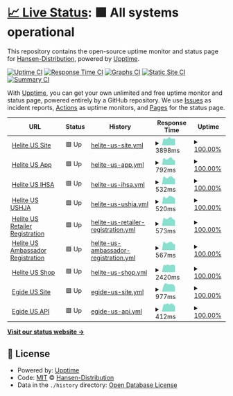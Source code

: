 # [📈 Live Status](https://hansen-distribution.github.io/upptime): <!--live status--> **🟩 All systems operational**

This repository contains the open-source uptime monitor and status page for [Hansen-Distribution](https://hansen-distribution.github.io/upptime), powered by [Upptime](https://github.com/upptime/upptime).

[![Uptime CI](https://github.com/Hansen-Distribution/upptime/workflows/Uptime%20CI/badge.svg)](https://github.com/Hansen-Distribution/upptime/actions?query=workflow%3A%22Uptime+CI%22)
[![Response Time CI](https://github.com/Hansen-Distribution/upptime/workflows/Response%20Time%20CI/badge.svg)](https://github.com/Hansen-Distribution/upptime/actions?query=workflow%3A%22Response+Time+CI%22)
[![Graphs CI](https://github.com/Hansen-Distribution/upptime/workflows/Graphs%20CI/badge.svg)](https://github.com/Hansen-Distribution/upptime/actions?query=workflow%3A%22Graphs+CI%22)
[![Static Site CI](https://github.com/Hansen-Distribution/upptime/workflows/Static%20Site%20CI/badge.svg)](https://github.com/Hansen-Distribution/upptime/actions?query=workflow%3A%22Static+Site+CI%22)
[![Summary CI](https://github.com/Hansen-Distribution/upptime/workflows/Summary%20CI/badge.svg)](https://github.com/Hansen-Distribution/upptime/actions?query=workflow%3A%22Summary+CI%22)

With [Upptime](https://upptime.js.org), you can get your own unlimited and free uptime monitor and status page, powered entirely by a GitHub repository. We use [Issues](https://github.com/Hansen-Distribution/upptime/issues) as incident reports, [Actions](https://github.com/Hansen-Distribution/upptime/actions) as uptime monitors, and [Pages](https://hansen-distribution.github.io/upptime/) for the status page.

<!--start: status pages-->
<!-- This summary is generated by Upptime (https://github.com/upptime/upptime) -->
<!-- Do not edit this manually, your changes will be overwritten -->
<!-- prettier-ignore -->
| URL | Status | History | Response Time | Uptime |
| --- | ------ | ------- | ------------- | ------ |
| <img alt="" src="https://icons.duckduckgo.com/ip3/www.heliteus.com.ico" height="13"> [Helite US Site](https://www.heliteus.com) | 🟩 Up | [helite-us-site.yml](https://github.com/Hansen-Distribution/upptime/commits/HEAD/history/helite-us-site.yml) | <details><summary><img alt="Response time graph" src="./graphs/helite-us-site/response-time-week.png" height="20"> 3898ms</summary><br><a href="https://Hansen-Distribution.github.io/upptime/history/helite-us-site"><img alt="Response time 1754" src="https://img.shields.io/endpoint?url=https%3A%2F%2Fraw.githubusercontent.com%2FHansen-Distribution%2Fupptime%2FHEAD%2Fapi%2Fhelite-us-site%2Fresponse-time.json"></a><br><a href="https://Hansen-Distribution.github.io/upptime/history/helite-us-site"><img alt="24-hour response time 3917" src="https://img.shields.io/endpoint?url=https%3A%2F%2Fraw.githubusercontent.com%2FHansen-Distribution%2Fupptime%2FHEAD%2Fapi%2Fhelite-us-site%2Fresponse-time-day.json"></a><br><a href="https://Hansen-Distribution.github.io/upptime/history/helite-us-site"><img alt="7-day response time 3898" src="https://img.shields.io/endpoint?url=https%3A%2F%2Fraw.githubusercontent.com%2FHansen-Distribution%2Fupptime%2FHEAD%2Fapi%2Fhelite-us-site%2Fresponse-time-week.json"></a><br><a href="https://Hansen-Distribution.github.io/upptime/history/helite-us-site"><img alt="30-day response time 4103" src="https://img.shields.io/endpoint?url=https%3A%2F%2Fraw.githubusercontent.com%2FHansen-Distribution%2Fupptime%2FHEAD%2Fapi%2Fhelite-us-site%2Fresponse-time-month.json"></a><br><a href="https://Hansen-Distribution.github.io/upptime/history/helite-us-site"><img alt="1-year response time 1754" src="https://img.shields.io/endpoint?url=https%3A%2F%2Fraw.githubusercontent.com%2FHansen-Distribution%2Fupptime%2FHEAD%2Fapi%2Fhelite-us-site%2Fresponse-time-year.json"></a></details> | <details><summary><a href="https://Hansen-Distribution.github.io/upptime/history/helite-us-site">100.00%</a></summary><a href="https://Hansen-Distribution.github.io/upptime/history/helite-us-site"><img alt="All-time uptime 97.71%" src="https://img.shields.io/endpoint?url=https%3A%2F%2Fraw.githubusercontent.com%2FHansen-Distribution%2Fupptime%2FHEAD%2Fapi%2Fhelite-us-site%2Fuptime.json"></a><br><a href="https://Hansen-Distribution.github.io/upptime/history/helite-us-site"><img alt="24-hour uptime 100.00%" src="https://img.shields.io/endpoint?url=https%3A%2F%2Fraw.githubusercontent.com%2FHansen-Distribution%2Fupptime%2FHEAD%2Fapi%2Fhelite-us-site%2Fuptime-day.json"></a><br><a href="https://Hansen-Distribution.github.io/upptime/history/helite-us-site"><img alt="7-day uptime 100.00%" src="https://img.shields.io/endpoint?url=https%3A%2F%2Fraw.githubusercontent.com%2FHansen-Distribution%2Fupptime%2FHEAD%2Fapi%2Fhelite-us-site%2Fuptime-week.json"></a><br><a href="https://Hansen-Distribution.github.io/upptime/history/helite-us-site"><img alt="30-day uptime 99.89%" src="https://img.shields.io/endpoint?url=https%3A%2F%2Fraw.githubusercontent.com%2FHansen-Distribution%2Fupptime%2FHEAD%2Fapi%2Fhelite-us-site%2Fuptime-month.json"></a><br><a href="https://Hansen-Distribution.github.io/upptime/history/helite-us-site"><img alt="1-year uptime 97.71%" src="https://img.shields.io/endpoint?url=https%3A%2F%2Fraw.githubusercontent.com%2FHansen-Distribution%2Fupptime%2FHEAD%2Fapi%2Fhelite-us-site%2Fuptime-year.json"></a></details>
| <img alt="" src="https://icons.duckduckgo.com/ip3/app.heliteus.com.ico" height="13"> [Helite US App](https://app.heliteus.com) | 🟩 Up | [helite-us-app.yml](https://github.com/Hansen-Distribution/upptime/commits/HEAD/history/helite-us-app.yml) | <details><summary><img alt="Response time graph" src="./graphs/helite-us-app/response-time-week.png" height="20"> 792ms</summary><br><a href="https://Hansen-Distribution.github.io/upptime/history/helite-us-app"><img alt="Response time 2214" src="https://img.shields.io/endpoint?url=https%3A%2F%2Fraw.githubusercontent.com%2FHansen-Distribution%2Fupptime%2FHEAD%2Fapi%2Fhelite-us-app%2Fresponse-time.json"></a><br><a href="https://Hansen-Distribution.github.io/upptime/history/helite-us-app"><img alt="24-hour response time 798" src="https://img.shields.io/endpoint?url=https%3A%2F%2Fraw.githubusercontent.com%2FHansen-Distribution%2Fupptime%2FHEAD%2Fapi%2Fhelite-us-app%2Fresponse-time-day.json"></a><br><a href="https://Hansen-Distribution.github.io/upptime/history/helite-us-app"><img alt="7-day response time 792" src="https://img.shields.io/endpoint?url=https%3A%2F%2Fraw.githubusercontent.com%2FHansen-Distribution%2Fupptime%2FHEAD%2Fapi%2Fhelite-us-app%2Fresponse-time-week.json"></a><br><a href="https://Hansen-Distribution.github.io/upptime/history/helite-us-app"><img alt="30-day response time 1160" src="https://img.shields.io/endpoint?url=https%3A%2F%2Fraw.githubusercontent.com%2FHansen-Distribution%2Fupptime%2FHEAD%2Fapi%2Fhelite-us-app%2Fresponse-time-month.json"></a><br><a href="https://Hansen-Distribution.github.io/upptime/history/helite-us-app"><img alt="1-year response time 2214" src="https://img.shields.io/endpoint?url=https%3A%2F%2Fraw.githubusercontent.com%2FHansen-Distribution%2Fupptime%2FHEAD%2Fapi%2Fhelite-us-app%2Fresponse-time-year.json"></a></details> | <details><summary><a href="https://Hansen-Distribution.github.io/upptime/history/helite-us-app">100.00%</a></summary><a href="https://Hansen-Distribution.github.io/upptime/history/helite-us-app"><img alt="All-time uptime 99.52%" src="https://img.shields.io/endpoint?url=https%3A%2F%2Fraw.githubusercontent.com%2FHansen-Distribution%2Fupptime%2FHEAD%2Fapi%2Fhelite-us-app%2Fuptime.json"></a><br><a href="https://Hansen-Distribution.github.io/upptime/history/helite-us-app"><img alt="24-hour uptime 100.00%" src="https://img.shields.io/endpoint?url=https%3A%2F%2Fraw.githubusercontent.com%2FHansen-Distribution%2Fupptime%2FHEAD%2Fapi%2Fhelite-us-app%2Fuptime-day.json"></a><br><a href="https://Hansen-Distribution.github.io/upptime/history/helite-us-app"><img alt="7-day uptime 100.00%" src="https://img.shields.io/endpoint?url=https%3A%2F%2Fraw.githubusercontent.com%2FHansen-Distribution%2Fupptime%2FHEAD%2Fapi%2Fhelite-us-app%2Fuptime-week.json"></a><br><a href="https://Hansen-Distribution.github.io/upptime/history/helite-us-app"><img alt="30-day uptime 99.89%" src="https://img.shields.io/endpoint?url=https%3A%2F%2Fraw.githubusercontent.com%2FHansen-Distribution%2Fupptime%2FHEAD%2Fapi%2Fhelite-us-app%2Fuptime-month.json"></a><br><a href="https://Hansen-Distribution.github.io/upptime/history/helite-us-app"><img alt="1-year uptime 99.52%" src="https://img.shields.io/endpoint?url=https%3A%2F%2Fraw.githubusercontent.com%2FHansen-Distribution%2Fupptime%2FHEAD%2Fapi%2Fhelite-us-app%2Fuptime-year.json"></a></details>
| <img alt="" src="https://icons.duckduckgo.com/ip3/sponsorship.heliteus.com.ico" height="13"> [Helite US IHSA](https://sponsorship.heliteus.com) | 🟩 Up | [helite-us-ihsa.yml](https://github.com/Hansen-Distribution/upptime/commits/HEAD/history/helite-us-ihsa.yml) | <details><summary><img alt="Response time graph" src="./graphs/helite-us-ihsa/response-time-week.png" height="20"> 532ms</summary><br><a href="https://Hansen-Distribution.github.io/upptime/history/helite-us-ihsa"><img alt="Response time 1317" src="https://img.shields.io/endpoint?url=https%3A%2F%2Fraw.githubusercontent.com%2FHansen-Distribution%2Fupptime%2FHEAD%2Fapi%2Fhelite-us-ihsa%2Fresponse-time.json"></a><br><a href="https://Hansen-Distribution.github.io/upptime/history/helite-us-ihsa"><img alt="24-hour response time 541" src="https://img.shields.io/endpoint?url=https%3A%2F%2Fraw.githubusercontent.com%2FHansen-Distribution%2Fupptime%2FHEAD%2Fapi%2Fhelite-us-ihsa%2Fresponse-time-day.json"></a><br><a href="https://Hansen-Distribution.github.io/upptime/history/helite-us-ihsa"><img alt="7-day response time 532" src="https://img.shields.io/endpoint?url=https%3A%2F%2Fraw.githubusercontent.com%2FHansen-Distribution%2Fupptime%2FHEAD%2Fapi%2Fhelite-us-ihsa%2Fresponse-time-week.json"></a><br><a href="https://Hansen-Distribution.github.io/upptime/history/helite-us-ihsa"><img alt="30-day response time 647" src="https://img.shields.io/endpoint?url=https%3A%2F%2Fraw.githubusercontent.com%2FHansen-Distribution%2Fupptime%2FHEAD%2Fapi%2Fhelite-us-ihsa%2Fresponse-time-month.json"></a><br><a href="https://Hansen-Distribution.github.io/upptime/history/helite-us-ihsa"><img alt="1-year response time 1317" src="https://img.shields.io/endpoint?url=https%3A%2F%2Fraw.githubusercontent.com%2FHansen-Distribution%2Fupptime%2FHEAD%2Fapi%2Fhelite-us-ihsa%2Fresponse-time-year.json"></a></details> | <details><summary><a href="https://Hansen-Distribution.github.io/upptime/history/helite-us-ihsa">100.00%</a></summary><a href="https://Hansen-Distribution.github.io/upptime/history/helite-us-ihsa"><img alt="All-time uptime 99.58%" src="https://img.shields.io/endpoint?url=https%3A%2F%2Fraw.githubusercontent.com%2FHansen-Distribution%2Fupptime%2FHEAD%2Fapi%2Fhelite-us-ihsa%2Fuptime.json"></a><br><a href="https://Hansen-Distribution.github.io/upptime/history/helite-us-ihsa"><img alt="24-hour uptime 100.00%" src="https://img.shields.io/endpoint?url=https%3A%2F%2Fraw.githubusercontent.com%2FHansen-Distribution%2Fupptime%2FHEAD%2Fapi%2Fhelite-us-ihsa%2Fuptime-day.json"></a><br><a href="https://Hansen-Distribution.github.io/upptime/history/helite-us-ihsa"><img alt="7-day uptime 100.00%" src="https://img.shields.io/endpoint?url=https%3A%2F%2Fraw.githubusercontent.com%2FHansen-Distribution%2Fupptime%2FHEAD%2Fapi%2Fhelite-us-ihsa%2Fuptime-week.json"></a><br><a href="https://Hansen-Distribution.github.io/upptime/history/helite-us-ihsa"><img alt="30-day uptime 99.93%" src="https://img.shields.io/endpoint?url=https%3A%2F%2Fraw.githubusercontent.com%2FHansen-Distribution%2Fupptime%2FHEAD%2Fapi%2Fhelite-us-ihsa%2Fuptime-month.json"></a><br><a href="https://Hansen-Distribution.github.io/upptime/history/helite-us-ihsa"><img alt="1-year uptime 99.58%" src="https://img.shields.io/endpoint?url=https%3A%2F%2Fraw.githubusercontent.com%2FHansen-Distribution%2Fupptime%2FHEAD%2Fapi%2Fhelite-us-ihsa%2Fuptime-year.json"></a></details>
| <img alt="" src="https://icons.duckduckgo.com/ip3/ushja.heliteus.com.ico" height="13"> [Helite US USHJA](https://ushja.heliteus.com) | 🟩 Up | [helite-us-ushja.yml](https://github.com/Hansen-Distribution/upptime/commits/HEAD/history/helite-us-ushja.yml) | <details><summary><img alt="Response time graph" src="./graphs/helite-us-ushja/response-time-week.png" height="20"> 520ms</summary><br><a href="https://Hansen-Distribution.github.io/upptime/history/helite-us-ushja"><img alt="Response time 1224" src="https://img.shields.io/endpoint?url=https%3A%2F%2Fraw.githubusercontent.com%2FHansen-Distribution%2Fupptime%2FHEAD%2Fapi%2Fhelite-us-ushja%2Fresponse-time.json"></a><br><a href="https://Hansen-Distribution.github.io/upptime/history/helite-us-ushja"><img alt="24-hour response time 533" src="https://img.shields.io/endpoint?url=https%3A%2F%2Fraw.githubusercontent.com%2FHansen-Distribution%2Fupptime%2FHEAD%2Fapi%2Fhelite-us-ushja%2Fresponse-time-day.json"></a><br><a href="https://Hansen-Distribution.github.io/upptime/history/helite-us-ushja"><img alt="7-day response time 520" src="https://img.shields.io/endpoint?url=https%3A%2F%2Fraw.githubusercontent.com%2FHansen-Distribution%2Fupptime%2FHEAD%2Fapi%2Fhelite-us-ushja%2Fresponse-time-week.json"></a><br><a href="https://Hansen-Distribution.github.io/upptime/history/helite-us-ushja"><img alt="30-day response time 1498" src="https://img.shields.io/endpoint?url=https%3A%2F%2Fraw.githubusercontent.com%2FHansen-Distribution%2Fupptime%2FHEAD%2Fapi%2Fhelite-us-ushja%2Fresponse-time-month.json"></a><br><a href="https://Hansen-Distribution.github.io/upptime/history/helite-us-ushja"><img alt="1-year response time 1224" src="https://img.shields.io/endpoint?url=https%3A%2F%2Fraw.githubusercontent.com%2FHansen-Distribution%2Fupptime%2FHEAD%2Fapi%2Fhelite-us-ushja%2Fresponse-time-year.json"></a></details> | <details><summary><a href="https://Hansen-Distribution.github.io/upptime/history/helite-us-ushja">100.00%</a></summary><a href="https://Hansen-Distribution.github.io/upptime/history/helite-us-ushja"><img alt="All-time uptime 99.58%" src="https://img.shields.io/endpoint?url=https%3A%2F%2Fraw.githubusercontent.com%2FHansen-Distribution%2Fupptime%2FHEAD%2Fapi%2Fhelite-us-ushja%2Fuptime.json"></a><br><a href="https://Hansen-Distribution.github.io/upptime/history/helite-us-ushja"><img alt="24-hour uptime 100.00%" src="https://img.shields.io/endpoint?url=https%3A%2F%2Fraw.githubusercontent.com%2FHansen-Distribution%2Fupptime%2FHEAD%2Fapi%2Fhelite-us-ushja%2Fuptime-day.json"></a><br><a href="https://Hansen-Distribution.github.io/upptime/history/helite-us-ushja"><img alt="7-day uptime 100.00%" src="https://img.shields.io/endpoint?url=https%3A%2F%2Fraw.githubusercontent.com%2FHansen-Distribution%2Fupptime%2FHEAD%2Fapi%2Fhelite-us-ushja%2Fuptime-week.json"></a><br><a href="https://Hansen-Distribution.github.io/upptime/history/helite-us-ushja"><img alt="30-day uptime 100.00%" src="https://img.shields.io/endpoint?url=https%3A%2F%2Fraw.githubusercontent.com%2FHansen-Distribution%2Fupptime%2FHEAD%2Fapi%2Fhelite-us-ushja%2Fuptime-month.json"></a><br><a href="https://Hansen-Distribution.github.io/upptime/history/helite-us-ushja"><img alt="1-year uptime 99.58%" src="https://img.shields.io/endpoint?url=https%3A%2F%2Fraw.githubusercontent.com%2FHansen-Distribution%2Fupptime%2FHEAD%2Fapi%2Fhelite-us-ushja%2Fuptime-year.json"></a></details>
| <img alt="" src="https://icons.duckduckgo.com/ip3/retailer.heliteus.com.ico" height="13"> [Helite US Retailer Registration](https://retailer.heliteus.com) | 🟩 Up | [helite-us-retailer-registration.yml](https://github.com/Hansen-Distribution/upptime/commits/HEAD/history/helite-us-retailer-registration.yml) | <details><summary><img alt="Response time graph" src="./graphs/helite-us-retailer-registration/response-time-week.png" height="20"> 573ms</summary><br><a href="https://Hansen-Distribution.github.io/upptime/history/helite-us-retailer-registration"><img alt="Response time 1354" src="https://img.shields.io/endpoint?url=https%3A%2F%2Fraw.githubusercontent.com%2FHansen-Distribution%2Fupptime%2FHEAD%2Fapi%2Fhelite-us-retailer-registration%2Fresponse-time.json"></a><br><a href="https://Hansen-Distribution.github.io/upptime/history/helite-us-retailer-registration"><img alt="24-hour response time 568" src="https://img.shields.io/endpoint?url=https%3A%2F%2Fraw.githubusercontent.com%2FHansen-Distribution%2Fupptime%2FHEAD%2Fapi%2Fhelite-us-retailer-registration%2Fresponse-time-day.json"></a><br><a href="https://Hansen-Distribution.github.io/upptime/history/helite-us-retailer-registration"><img alt="7-day response time 573" src="https://img.shields.io/endpoint?url=https%3A%2F%2Fraw.githubusercontent.com%2FHansen-Distribution%2Fupptime%2FHEAD%2Fapi%2Fhelite-us-retailer-registration%2Fresponse-time-week.json"></a><br><a href="https://Hansen-Distribution.github.io/upptime/history/helite-us-retailer-registration"><img alt="30-day response time 1158" src="https://img.shields.io/endpoint?url=https%3A%2F%2Fraw.githubusercontent.com%2FHansen-Distribution%2Fupptime%2FHEAD%2Fapi%2Fhelite-us-retailer-registration%2Fresponse-time-month.json"></a><br><a href="https://Hansen-Distribution.github.io/upptime/history/helite-us-retailer-registration"><img alt="1-year response time 1354" src="https://img.shields.io/endpoint?url=https%3A%2F%2Fraw.githubusercontent.com%2FHansen-Distribution%2Fupptime%2FHEAD%2Fapi%2Fhelite-us-retailer-registration%2Fresponse-time-year.json"></a></details> | <details><summary><a href="https://Hansen-Distribution.github.io/upptime/history/helite-us-retailer-registration">100.00%</a></summary><a href="https://Hansen-Distribution.github.io/upptime/history/helite-us-retailer-registration"><img alt="All-time uptime 99.60%" src="https://img.shields.io/endpoint?url=https%3A%2F%2Fraw.githubusercontent.com%2FHansen-Distribution%2Fupptime%2FHEAD%2Fapi%2Fhelite-us-retailer-registration%2Fuptime.json"></a><br><a href="https://Hansen-Distribution.github.io/upptime/history/helite-us-retailer-registration"><img alt="24-hour uptime 100.00%" src="https://img.shields.io/endpoint?url=https%3A%2F%2Fraw.githubusercontent.com%2FHansen-Distribution%2Fupptime%2FHEAD%2Fapi%2Fhelite-us-retailer-registration%2Fuptime-day.json"></a><br><a href="https://Hansen-Distribution.github.io/upptime/history/helite-us-retailer-registration"><img alt="7-day uptime 100.00%" src="https://img.shields.io/endpoint?url=https%3A%2F%2Fraw.githubusercontent.com%2FHansen-Distribution%2Fupptime%2FHEAD%2Fapi%2Fhelite-us-retailer-registration%2Fuptime-week.json"></a><br><a href="https://Hansen-Distribution.github.io/upptime/history/helite-us-retailer-registration"><img alt="30-day uptime 100.00%" src="https://img.shields.io/endpoint?url=https%3A%2F%2Fraw.githubusercontent.com%2FHansen-Distribution%2Fupptime%2FHEAD%2Fapi%2Fhelite-us-retailer-registration%2Fuptime-month.json"></a><br><a href="https://Hansen-Distribution.github.io/upptime/history/helite-us-retailer-registration"><img alt="1-year uptime 99.60%" src="https://img.shields.io/endpoint?url=https%3A%2F%2Fraw.githubusercontent.com%2FHansen-Distribution%2Fupptime%2FHEAD%2Fapi%2Fhelite-us-retailer-registration%2Fuptime-year.json"></a></details>
| <img alt="" src="https://icons.duckduckgo.com/ip3/ambassador.heliteus.com.ico" height="13"> [Helite US Ambassador Registration](https://ambassador.heliteus.com) | 🟩 Up | [helite-us-ambassador-registration.yml](https://github.com/Hansen-Distribution/upptime/commits/HEAD/history/helite-us-ambassador-registration.yml) | <details><summary><img alt="Response time graph" src="./graphs/helite-us-ambassador-registration/response-time-week.png" height="20"> 567ms</summary><br><a href="https://Hansen-Distribution.github.io/upptime/history/helite-us-ambassador-registration"><img alt="Response time 1229" src="https://img.shields.io/endpoint?url=https%3A%2F%2Fraw.githubusercontent.com%2FHansen-Distribution%2Fupptime%2FHEAD%2Fapi%2Fhelite-us-ambassador-registration%2Fresponse-time.json"></a><br><a href="https://Hansen-Distribution.github.io/upptime/history/helite-us-ambassador-registration"><img alt="24-hour response time 582" src="https://img.shields.io/endpoint?url=https%3A%2F%2Fraw.githubusercontent.com%2FHansen-Distribution%2Fupptime%2FHEAD%2Fapi%2Fhelite-us-ambassador-registration%2Fresponse-time-day.json"></a><br><a href="https://Hansen-Distribution.github.io/upptime/history/helite-us-ambassador-registration"><img alt="7-day response time 567" src="https://img.shields.io/endpoint?url=https%3A%2F%2Fraw.githubusercontent.com%2FHansen-Distribution%2Fupptime%2FHEAD%2Fapi%2Fhelite-us-ambassador-registration%2Fresponse-time-week.json"></a><br><a href="https://Hansen-Distribution.github.io/upptime/history/helite-us-ambassador-registration"><img alt="30-day response time 687" src="https://img.shields.io/endpoint?url=https%3A%2F%2Fraw.githubusercontent.com%2FHansen-Distribution%2Fupptime%2FHEAD%2Fapi%2Fhelite-us-ambassador-registration%2Fresponse-time-month.json"></a><br><a href="https://Hansen-Distribution.github.io/upptime/history/helite-us-ambassador-registration"><img alt="1-year response time 1229" src="https://img.shields.io/endpoint?url=https%3A%2F%2Fraw.githubusercontent.com%2FHansen-Distribution%2Fupptime%2FHEAD%2Fapi%2Fhelite-us-ambassador-registration%2Fresponse-time-year.json"></a></details> | <details><summary><a href="https://Hansen-Distribution.github.io/upptime/history/helite-us-ambassador-registration">100.00%</a></summary><a href="https://Hansen-Distribution.github.io/upptime/history/helite-us-ambassador-registration"><img alt="All-time uptime 99.61%" src="https://img.shields.io/endpoint?url=https%3A%2F%2Fraw.githubusercontent.com%2FHansen-Distribution%2Fupptime%2FHEAD%2Fapi%2Fhelite-us-ambassador-registration%2Fuptime.json"></a><br><a href="https://Hansen-Distribution.github.io/upptime/history/helite-us-ambassador-registration"><img alt="24-hour uptime 100.00%" src="https://img.shields.io/endpoint?url=https%3A%2F%2Fraw.githubusercontent.com%2FHansen-Distribution%2Fupptime%2FHEAD%2Fapi%2Fhelite-us-ambassador-registration%2Fuptime-day.json"></a><br><a href="https://Hansen-Distribution.github.io/upptime/history/helite-us-ambassador-registration"><img alt="7-day uptime 100.00%" src="https://img.shields.io/endpoint?url=https%3A%2F%2Fraw.githubusercontent.com%2FHansen-Distribution%2Fupptime%2FHEAD%2Fapi%2Fhelite-us-ambassador-registration%2Fuptime-week.json"></a><br><a href="https://Hansen-Distribution.github.io/upptime/history/helite-us-ambassador-registration"><img alt="30-day uptime 100.00%" src="https://img.shields.io/endpoint?url=https%3A%2F%2Fraw.githubusercontent.com%2FHansen-Distribution%2Fupptime%2FHEAD%2Fapi%2Fhelite-us-ambassador-registration%2Fuptime-month.json"></a><br><a href="https://Hansen-Distribution.github.io/upptime/history/helite-us-ambassador-registration"><img alt="1-year uptime 99.61%" src="https://img.shields.io/endpoint?url=https%3A%2F%2Fraw.githubusercontent.com%2FHansen-Distribution%2Fupptime%2FHEAD%2Fapi%2Fhelite-us-ambassador-registration%2Fuptime-year.json"></a></details>
| <img alt="" src="https://icons.duckduckgo.com/ip3/shop.heliteus.com.ico" height="13"> [Helite US Shop](https://shop.heliteus.com) | 🟩 Up | [helite-us-shop.yml](https://github.com/Hansen-Distribution/upptime/commits/HEAD/history/helite-us-shop.yml) | <details><summary><img alt="Response time graph" src="./graphs/helite-us-shop/response-time-week.png" height="20"> 2420ms</summary><br><a href="https://Hansen-Distribution.github.io/upptime/history/helite-us-shop"><img alt="Response time 2926" src="https://img.shields.io/endpoint?url=https%3A%2F%2Fraw.githubusercontent.com%2FHansen-Distribution%2Fupptime%2FHEAD%2Fapi%2Fhelite-us-shop%2Fresponse-time.json"></a><br><a href="https://Hansen-Distribution.github.io/upptime/history/helite-us-shop"><img alt="24-hour response time 2410" src="https://img.shields.io/endpoint?url=https%3A%2F%2Fraw.githubusercontent.com%2FHansen-Distribution%2Fupptime%2FHEAD%2Fapi%2Fhelite-us-shop%2Fresponse-time-day.json"></a><br><a href="https://Hansen-Distribution.github.io/upptime/history/helite-us-shop"><img alt="7-day response time 2420" src="https://img.shields.io/endpoint?url=https%3A%2F%2Fraw.githubusercontent.com%2FHansen-Distribution%2Fupptime%2FHEAD%2Fapi%2Fhelite-us-shop%2Fresponse-time-week.json"></a><br><a href="https://Hansen-Distribution.github.io/upptime/history/helite-us-shop"><img alt="30-day response time 2690" src="https://img.shields.io/endpoint?url=https%3A%2F%2Fraw.githubusercontent.com%2FHansen-Distribution%2Fupptime%2FHEAD%2Fapi%2Fhelite-us-shop%2Fresponse-time-month.json"></a><br><a href="https://Hansen-Distribution.github.io/upptime/history/helite-us-shop"><img alt="1-year response time 2926" src="https://img.shields.io/endpoint?url=https%3A%2F%2Fraw.githubusercontent.com%2FHansen-Distribution%2Fupptime%2FHEAD%2Fapi%2Fhelite-us-shop%2Fresponse-time-year.json"></a></details> | <details><summary><a href="https://Hansen-Distribution.github.io/upptime/history/helite-us-shop">100.00%</a></summary><a href="https://Hansen-Distribution.github.io/upptime/history/helite-us-shop"><img alt="All-time uptime 99.63%" src="https://img.shields.io/endpoint?url=https%3A%2F%2Fraw.githubusercontent.com%2FHansen-Distribution%2Fupptime%2FHEAD%2Fapi%2Fhelite-us-shop%2Fuptime.json"></a><br><a href="https://Hansen-Distribution.github.io/upptime/history/helite-us-shop"><img alt="24-hour uptime 100.00%" src="https://img.shields.io/endpoint?url=https%3A%2F%2Fraw.githubusercontent.com%2FHansen-Distribution%2Fupptime%2FHEAD%2Fapi%2Fhelite-us-shop%2Fuptime-day.json"></a><br><a href="https://Hansen-Distribution.github.io/upptime/history/helite-us-shop"><img alt="7-day uptime 100.00%" src="https://img.shields.io/endpoint?url=https%3A%2F%2Fraw.githubusercontent.com%2FHansen-Distribution%2Fupptime%2FHEAD%2Fapi%2Fhelite-us-shop%2Fuptime-week.json"></a><br><a href="https://Hansen-Distribution.github.io/upptime/history/helite-us-shop"><img alt="30-day uptime 100.00%" src="https://img.shields.io/endpoint?url=https%3A%2F%2Fraw.githubusercontent.com%2FHansen-Distribution%2Fupptime%2FHEAD%2Fapi%2Fhelite-us-shop%2Fuptime-month.json"></a><br><a href="https://Hansen-Distribution.github.io/upptime/history/helite-us-shop"><img alt="1-year uptime 99.63%" src="https://img.shields.io/endpoint?url=https%3A%2F%2Fraw.githubusercontent.com%2FHansen-Distribution%2Fupptime%2FHEAD%2Fapi%2Fhelite-us-shop%2Fuptime-year.json"></a></details>
| <img alt="" src="https://icons.duckduckgo.com/ip3/www.egideus.com.ico" height="13"> [Egide US Site](https://www.egideus.com) | 🟩 Up | [egide-us-site.yml](https://github.com/Hansen-Distribution/upptime/commits/HEAD/history/egide-us-site.yml) | <details><summary><img alt="Response time graph" src="./graphs/egide-us-site/response-time-week.png" height="20"> 977ms</summary><br><a href="https://Hansen-Distribution.github.io/upptime/history/egide-us-site"><img alt="Response time 1360" src="https://img.shields.io/endpoint?url=https%3A%2F%2Fraw.githubusercontent.com%2FHansen-Distribution%2Fupptime%2FHEAD%2Fapi%2Fegide-us-site%2Fresponse-time.json"></a><br><a href="https://Hansen-Distribution.github.io/upptime/history/egide-us-site"><img alt="24-hour response time 942" src="https://img.shields.io/endpoint?url=https%3A%2F%2Fraw.githubusercontent.com%2FHansen-Distribution%2Fupptime%2FHEAD%2Fapi%2Fegide-us-site%2Fresponse-time-day.json"></a><br><a href="https://Hansen-Distribution.github.io/upptime/history/egide-us-site"><img alt="7-day response time 977" src="https://img.shields.io/endpoint?url=https%3A%2F%2Fraw.githubusercontent.com%2FHansen-Distribution%2Fupptime%2FHEAD%2Fapi%2Fegide-us-site%2Fresponse-time-week.json"></a><br><a href="https://Hansen-Distribution.github.io/upptime/history/egide-us-site"><img alt="30-day response time 1178" src="https://img.shields.io/endpoint?url=https%3A%2F%2Fraw.githubusercontent.com%2FHansen-Distribution%2Fupptime%2FHEAD%2Fapi%2Fegide-us-site%2Fresponse-time-month.json"></a><br><a href="https://Hansen-Distribution.github.io/upptime/history/egide-us-site"><img alt="1-year response time 1360" src="https://img.shields.io/endpoint?url=https%3A%2F%2Fraw.githubusercontent.com%2FHansen-Distribution%2Fupptime%2FHEAD%2Fapi%2Fegide-us-site%2Fresponse-time-year.json"></a></details> | <details><summary><a href="https://Hansen-Distribution.github.io/upptime/history/egide-us-site">100.00%</a></summary><a href="https://Hansen-Distribution.github.io/upptime/history/egide-us-site"><img alt="All-time uptime 99.58%" src="https://img.shields.io/endpoint?url=https%3A%2F%2Fraw.githubusercontent.com%2FHansen-Distribution%2Fupptime%2FHEAD%2Fapi%2Fegide-us-site%2Fuptime.json"></a><br><a href="https://Hansen-Distribution.github.io/upptime/history/egide-us-site"><img alt="24-hour uptime 100.00%" src="https://img.shields.io/endpoint?url=https%3A%2F%2Fraw.githubusercontent.com%2FHansen-Distribution%2Fupptime%2FHEAD%2Fapi%2Fegide-us-site%2Fuptime-day.json"></a><br><a href="https://Hansen-Distribution.github.io/upptime/history/egide-us-site"><img alt="7-day uptime 100.00%" src="https://img.shields.io/endpoint?url=https%3A%2F%2Fraw.githubusercontent.com%2FHansen-Distribution%2Fupptime%2FHEAD%2Fapi%2Fegide-us-site%2Fuptime-week.json"></a><br><a href="https://Hansen-Distribution.github.io/upptime/history/egide-us-site"><img alt="30-day uptime 100.00%" src="https://img.shields.io/endpoint?url=https%3A%2F%2Fraw.githubusercontent.com%2FHansen-Distribution%2Fupptime%2FHEAD%2Fapi%2Fegide-us-site%2Fuptime-month.json"></a><br><a href="https://Hansen-Distribution.github.io/upptime/history/egide-us-site"><img alt="1-year uptime 99.58%" src="https://img.shields.io/endpoint?url=https%3A%2F%2Fraw.githubusercontent.com%2FHansen-Distribution%2Fupptime%2FHEAD%2Fapi%2Fegide-us-site%2Fuptime-year.json"></a></details>
| <img alt="" src="https://icons.duckduckgo.com/ip3/api.egideus.com.ico" height="13"> [Egide US API](https://api.egideus.com) | 🟩 Up | [egide-us-api.yml](https://github.com/Hansen-Distribution/upptime/commits/HEAD/history/egide-us-api.yml) | <details><summary><img alt="Response time graph" src="./graphs/egide-us-api/response-time-week.png" height="20"> 412ms</summary><br><a href="https://Hansen-Distribution.github.io/upptime/history/egide-us-api"><img alt="Response time 542" src="https://img.shields.io/endpoint?url=https%3A%2F%2Fraw.githubusercontent.com%2FHansen-Distribution%2Fupptime%2FHEAD%2Fapi%2Fegide-us-api%2Fresponse-time.json"></a><br><a href="https://Hansen-Distribution.github.io/upptime/history/egide-us-api"><img alt="24-hour response time 429" src="https://img.shields.io/endpoint?url=https%3A%2F%2Fraw.githubusercontent.com%2FHansen-Distribution%2Fupptime%2FHEAD%2Fapi%2Fegide-us-api%2Fresponse-time-day.json"></a><br><a href="https://Hansen-Distribution.github.io/upptime/history/egide-us-api"><img alt="7-day response time 412" src="https://img.shields.io/endpoint?url=https%3A%2F%2Fraw.githubusercontent.com%2FHansen-Distribution%2Fupptime%2FHEAD%2Fapi%2Fegide-us-api%2Fresponse-time-week.json"></a><br><a href="https://Hansen-Distribution.github.io/upptime/history/egide-us-api"><img alt="30-day response time 374" src="https://img.shields.io/endpoint?url=https%3A%2F%2Fraw.githubusercontent.com%2FHansen-Distribution%2Fupptime%2FHEAD%2Fapi%2Fegide-us-api%2Fresponse-time-month.json"></a><br><a href="https://Hansen-Distribution.github.io/upptime/history/egide-us-api"><img alt="1-year response time 542" src="https://img.shields.io/endpoint?url=https%3A%2F%2Fraw.githubusercontent.com%2FHansen-Distribution%2Fupptime%2FHEAD%2Fapi%2Fegide-us-api%2Fresponse-time-year.json"></a></details> | <details><summary><a href="https://Hansen-Distribution.github.io/upptime/history/egide-us-api">100.00%</a></summary><a href="https://Hansen-Distribution.github.io/upptime/history/egide-us-api"><img alt="All-time uptime 99.61%" src="https://img.shields.io/endpoint?url=https%3A%2F%2Fraw.githubusercontent.com%2FHansen-Distribution%2Fupptime%2FHEAD%2Fapi%2Fegide-us-api%2Fuptime.json"></a><br><a href="https://Hansen-Distribution.github.io/upptime/history/egide-us-api"><img alt="24-hour uptime 100.00%" src="https://img.shields.io/endpoint?url=https%3A%2F%2Fraw.githubusercontent.com%2FHansen-Distribution%2Fupptime%2FHEAD%2Fapi%2Fegide-us-api%2Fuptime-day.json"></a><br><a href="https://Hansen-Distribution.github.io/upptime/history/egide-us-api"><img alt="7-day uptime 100.00%" src="https://img.shields.io/endpoint?url=https%3A%2F%2Fraw.githubusercontent.com%2FHansen-Distribution%2Fupptime%2FHEAD%2Fapi%2Fegide-us-api%2Fuptime-week.json"></a><br><a href="https://Hansen-Distribution.github.io/upptime/history/egide-us-api"><img alt="30-day uptime 100.00%" src="https://img.shields.io/endpoint?url=https%3A%2F%2Fraw.githubusercontent.com%2FHansen-Distribution%2Fupptime%2FHEAD%2Fapi%2Fegide-us-api%2Fuptime-month.json"></a><br><a href="https://Hansen-Distribution.github.io/upptime/history/egide-us-api"><img alt="1-year uptime 99.61%" src="https://img.shields.io/endpoint?url=https%3A%2F%2Fraw.githubusercontent.com%2FHansen-Distribution%2Fupptime%2FHEAD%2Fapi%2Fegide-us-api%2Fuptime-year.json"></a></details>

<!--end: status pages-->

[**Visit our status website →**](https://hansen-distribution.github.io/upptime/)

## 📄 License

- Powered by: [Upptime](https://github.com/upptime/upptime)
- Code: [MIT](./LICENSE) © [Hansen-Distribution](https://hansen-distribution.github.io/upptime/)
- Data in the `./history` directory: [Open Database License](https://opendatacommons.org/licenses/odbl/1-0/)
